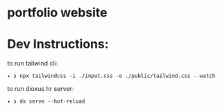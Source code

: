 # portfolio website




# Dev Instructions:

to run tailwind cli:
```
✦ ❯ npx tailwindcss -i ./input.css -o ./public/tailwind.css --watch
```

to run dioxus hr server:
```
✦ ❯ dx serve --hot-reload
```